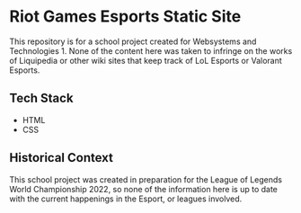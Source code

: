 # Riot Games Esports Static Site
This repository is for a school project created for Websystems and Technologies 1. None of the content here was taken to infringe on the works of Liquipedia or other wiki sites that keep track of LoL Esports or Valorant Esports.

## Tech Stack
- HTML
- CSS

## Historical Context
This school project was created in preparation for the League of Legends World Championship 2022, so none of the information here is up to date with the current happenings in the Esport, or leagues involved.